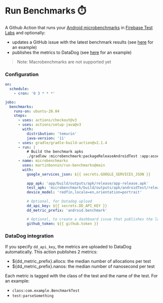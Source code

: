 # Run Benchmarks ⏱️

A Github Action that runs
your [Android microbenchmarks](https://developer.android.com/topic/performance/benchmarking/benchmarking-overview)
in [Firebase Test Labs](https://firebase.google.com/docs/test-lab) and optionally:
- updates a GitHub issue with the latest benchmark results (see [here](https://github.com/martinbonnin/run-benchmarks-sample/issues/1) for an example)
- publishes the metrics to DataDog (see [here](datadoghq.com/sb/5218edc4-01bd-11ed-a9be-da7ad0900002-a5dcf88cc1568992046fe8bd37efe767) for an example)

> Note: Macrobenchmarks are not supported yet

### Configuration

```yaml
on:
  schedule:
    - cron: '0 3 * * *'

jobs:
  benchmarks:
    runs-on: ubuntu-20.04
    steps:
      - uses: actions/checkout@v3
      - uses: actions/setup-java@v3
        with:
          distribution: 'temurin'
          java-version: '11'
      - uses: gradle/gradle-build-action@v2.1.4
      - run: |
          # Build the benchmark apks
          ./gradlew :microbenchmark:packageReleaseAndroidTest :app:assembleRelease 
      - name: microbenchmarks
        uses: martinbonnin/run-benchmarks@main
        with:
          google_services_json: ${{ secrets.GOOGLE_SERVICES_JSON }}
          
          app_apk: 'app/build/outputs/apk/release/app-release.apk'
          test_apk: 'microbenchmark/build/outputs/apk/androidTest/release/microbenchmark-release-androidTest.apk'
          device_model: 'redfin,locale=en,orientation=portrait' 
          
          # Optional, for Datadog upload
          dd_api_key: ${{ secrets.DD_API_KEY }}
          dd_metric_prefix: 'android.benchmark'

          # Optional, to create a dashboard issue that publishes the latest results
          github_token: ${{ github.token }}
```

### DataDog integration

If you specify `dd_api_key`, the metrics are uploaded to DataDog automatically. This action publishes 2 metrics:

- ${dd_metric_prefix}.allocs: the median number of allocations per test
- ${dd_metric_prefix}.nanos: the median number of nanosecond per test

Each metric is tagged with the class of the test and the name of the test. For an example:

- `class:com.example.BenchmarkTest`
- `test:parseSomething`
